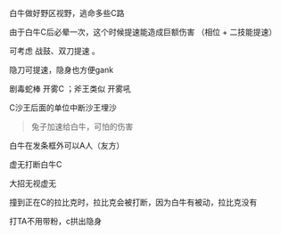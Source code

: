 白牛做好野区视野，逃命多些C路

由于白牛C后必晕一次，这个时候提速能造成巨额伤害 （相位 + 二技能提速）

可考虑 战鼓、双刀提速 。

隐刀可提速，隐身也方便gank

剧毒蛇棒 开雾C ；斧王类似 开雾吼

C沙王后面的单位中断沙王埋沙

> 兔子加速给白牛，可怕的伤害

白牛在发条框外可以A人（友方）

虚无打断白牛C

大招无视虚无

撞到正在C的拉比克时，拉比克会被打断，因为白牛有被动，拉比克没有

打TA不用带粉，c拱出隐身
